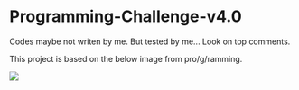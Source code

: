 # Programming-Challenge-v4.0
Codes maybe not writen by me. But tested by me... Look on top comments.

This project is based on the below image from pro/g/ramming.

![](https://jcdn.io/programming-challenges-v4.0.png)
